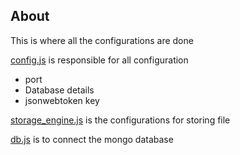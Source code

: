 ## About
This is where all the configurations are done

[config.js](https://github.com/judeclassic/Kinco_server/blob/main/config/config.js) is responsible for all configuration
* port
* Database details
* jsonwebtoken key

[storage_engine.js](https://github.com/judeclassic/Kinco_server/blob/main/config/storage_engine.js) is the configurations for storing file

[db.js](https://github.com/judeclassic/Kinco_server/blob/main/config/db.js) is to connect the mongo database
